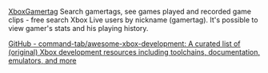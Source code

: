
[XboxGamertag](https://xboxgamertag.com/)
Search gamertags, see games played and recorded game clips - free
search Xbox Live users by nickname (gamertag). It's possible to view gamer's stats and his playing history.

[GitHub - command-tab/awesome-xbox-development: A curated list of (original) Xbox development resources including toolchains, documentation, emulators, and more](https://github.com/command-tab/awesome-xbox-development)
